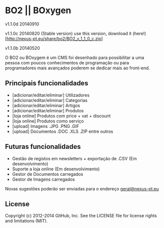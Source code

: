 BO2 || BOxygen
===
v1.1.0d 20140910

v1.1.0c 20140820 (Stable version) use this version, download it (here!)[http://nexus-pt.eu/share/bo2/BO2_v_1_1_0_c.zip]

v1.1.0b 20140520

O BO2 ou BOxygem é um CMS foi desenhado para possibilitar a uma pessoa com poucos conhecimentos de programação ou para programadores mais avançados poderem se dedicar mais ao front-end.

## Principais funcionalidades

* [adicionar/editar/eliminar] Utilizadores
* [adicionar/editar/eliminar] Categorias
* [adicionar/editar/eliminar] Artigos
* [adicionar/editar/eliminar] Produtos
* [loja online] Produtos com price + vat + discount
* [loja online] Produtos como serviço
* [upload] Imagens .JPG .PNG .GIF
* [upload] Documentos .DOC .XLS .ZIP entre outros

## Futuras funcionalidades

* Gestão de registos em newsletters + exportação de .CSV (Em desenvolvimento)
* Suporte a loja online (Em desenvolvimento)
* Gestor de Documentos carregados
* Gestor de Imagens carregados

Novas sugestões poderão ser enviadas para o endereço [geral@nexus-pt.eu](mailto:geral@nexus-pt.eu)


## License

Copyright (c) 2012-2014 GitHub, Inc. See the LICENSE file for license rights and
limitations (MIT).
